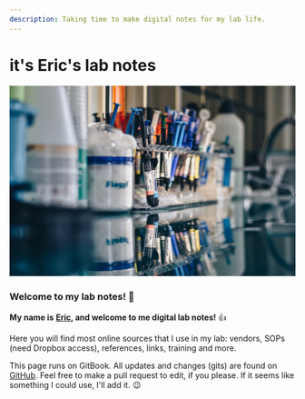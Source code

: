 ```yaml
---
description: Taking time to make digital notes for my lab life.
---
```


# it's Eric's lab notes

![A picture of a lab bench](.gitbook/assets/photo-1561328399-f94d2ce78679.jpg)

### Welcome to my lab notes! 🙂 

**My name is** [**Eric**](https://etreacy.me)**, and welcome to me digital lab notes!** 👍 

Here you will find most online sources that I  use in my lab: vendors, SOPs \(need Dropbox access\), references, links, training and more. 

This page runs on GitBook. All updates and changes  \(gits\) are found on [GitHub](https://github.com/erictreacy/lab). Feel free to make a pull request to edit, if you please. If it seems like something I could use, I'll add it. 😉 

 

